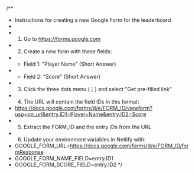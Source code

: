 /**
 * Instructions for creating a new Google Form for the leaderboard
 * 
 * 1. Go to https://forms.google.com
 * 2. Create a new form with these fields:
 *    - Field 1: "Player Name" (Short Answer)
 *    - Field 2: "Score" (Short Answer)
 * 3. Click the three dots menu (⋮) and select "Get pre-filled link"
 * 4. The URL will contain the field IDs in this format:
 *    https://docs.google.com/forms/d/e/FORM_ID/viewform?usp=pp_url&entry.ID1=Player+Name&entry.ID2=Score
 * 5. Extract the FORM_ID and the entry IDs from the URL
 * 6. Update your environment variables in Netlify with:
 *    GOOGLE_FORM_URL=https://docs.google.com/forms/d/e/FORM_ID/formResponse
 *    GOOGLE_FORM_NAME_FIELD=entry.ID1
 *    GOOGLE_FORM_SCORE_FIELD=entry.ID2
 */
